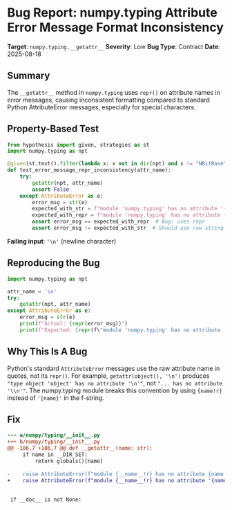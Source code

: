 # Bug Report: numpy.typing Attribute Error Message Format Inconsistency

**Target**: `numpy.typing.__getattr__`
**Severity**: Low
**Bug Type**: Contract
**Date**: 2025-08-18

## Summary

The `__getattr__` method in `numpy.typing` uses `repr()` on attribute names in error messages, causing inconsistent formatting compared to standard Python AttributeError messages, especially for special characters.

## Property-Based Test

```python
from hypothesis import given, strategies as st
import numpy.typing as npt

@given(st.text().filter(lambda x: x not in dir(npt) and x != "NBitBase" and repr(x) != f"'{x}'"))
def test_error_message_repr_inconsistency(attr_name):
    try:
        getattr(npt, attr_name)
        assert False
    except AttributeError as e:
        error_msg = str(e)
        expected_with_str = f"module 'numpy.typing' has no attribute '{attr_name}'"
        expected_with_repr = f"module 'numpy.typing' has no attribute {repr(attr_name)}"
        assert error_msg == expected_with_repr  # Bug: uses repr
        assert error_msg != expected_with_str  # Should use raw string
```

**Failing input**: `'\n'` (newline character)

## Reproducing the Bug

```python
import numpy.typing as npt

attr_name = '\n'
try:
    getattr(npt, attr_name)
except AttributeError as e:
    error_msg = str(e)
    print(f"Actual: {repr(error_msg)}")
    print(f"Expected: {repr(f\"module 'numpy.typing' has no attribute '{attr_name}'\"}")
```

## Why This Is A Bug

Python's standard `AttributeError` messages use the raw attribute name in quotes, not its `repr()`. For example, `getattr(object(), '\n')` produces `"type object 'object' has no attribute '\n'"`, not `"... has no attribute '\\n'"`. The numpy.typing module breaks this convention by using `{name!r}` instead of `'{name}'` in the f-string.

## Fix

```diff
--- a/numpy/typing/__init__.py
+++ b/numpy/typing/__init__.py
@@ -186,7 +186,7 @@ def __getattr__(name: str):
     if name in __DIR_SET:
         return globals()[name]
 
-    raise AttributeError(f"module {__name__!r} has no attribute {name!r}")
+    raise AttributeError(f"module {__name__!r} has no attribute '{name}'")
 
 
 if __doc__ is not None:
```